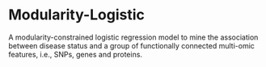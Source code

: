 # Modularity-Logistic
 A modularity-constrained logistic regression model to mine the association between disease status and a group of functionally connected multi-omic features, i.e., SNPs, genes and proteins.
